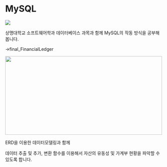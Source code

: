 # MySQL

<img src="https://img.shields.io/badge/mysql-4479A1?style=for-the-badge&logo=mysql&logoColor=white"> 

상명대학교 소프트웨어학과 데이터베이스 과목과 함께 MySQL의 작동 방식을 공부해 봅니다.

->final_FinancialLedger

<img src="https://github.com/YangJunMan/Practice/blob/main/SMU.MYSQL/FinancialLedger/%EC%96%91%EC%A4%80%ED%98%81_ERD_Picture.png" width="500" height="250"/>

ERD을 이용한 데이터모델링과 함께

데이터 추출 및 추가, 변환 함수를 이용해서 자산의 유동성 및 가계부 현황을 파악할 수 있도록 합니다.
